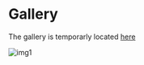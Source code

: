 # Gallery

The gallery is temporarly located [here](https://imgur.com/a/vW9fY)

![img1](https://i.imgur.com/0647etR.jpg=x150)
